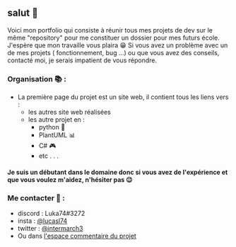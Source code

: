 ## salut 👋
Voici mon portfolio qui consiste à réunir tous mes projets de dev sur le même "repository" pour me constituer un dossier pour mes futurs école.
J'espère que mon travaille vous plaira 😁 
Si vous avez un problème avec un de mes projets ( fonctionnement, bug ...) ou que vous avez des conseils, contacté moi, je serais impatient de vous répondre.

### Organisation 📚 :
* La première page du projet est un site web, il contient tous les liens vers :
  * les autres site web réalisées
  * les autre projet en :
    * python 🐍
    * PlantUML 📊
    * C# 🎮
    * etc . . .

#### Je suis un débutant dans le domaine donc si vous avez de l'expérience et que vous voulez m'aidez, n'hésiter pas 😉
### Me contacter 📧 : 
* discord : Luka74#3272
* insta : [@lucasl74](https://www.instagram.com/lucasl74/)
* twitter : [@intermarch3](https://twitter.com/intermarch3)
* Ou dans [l'espace commentaire du projet](https://github.com/Intermarch3/Intermarch3.github.io/discussions/2)
